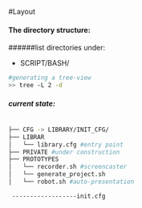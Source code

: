 #Layout
#### The directory structure:



######list directories under:
- SCRIPT/BASH/

```bash
#generating a tree-view
>> tree -L 2 -d
```
##### current state:
```bash

├── CFG -> LIBRARY/INIT_CFG/
├── LIBRAR
│   └── library.cfg #entry point
├── PRIVATE #under construction
├── PROTOTYPES
│   └── recorder.sh #screencaster
│   └── generate_project.sh
│   └── robot.sh #auto-presentation

 ------------------init.cfg
```
